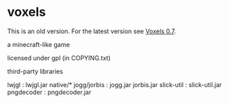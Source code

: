 voxels
======

This is an old version. For the latest version see [Voxels 0.7](https://github.com/programmerjake/voxels-0.7).

a minecraft-like game

licensed under gpl (in COPYING.txt)

third-party libraries

lwjgl : lwjgl.jar native/*
jogg/jorbis : jogg.jar jorbis.jar
slick-util : slick-util.jar
pngdecoder : pngdecoder.jar
